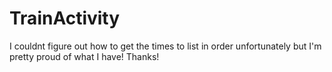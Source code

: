 # TrainActivity

I couldnt figure out how to get the times to list in order unfortunately but I'm pretty proud of what I have! Thanks!
